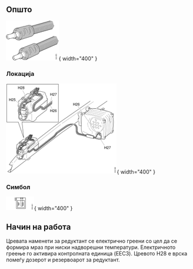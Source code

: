 ## Општо

![Image title](/images/b213621.svg){ width="400" }

### Локација

![Image title](/images/b334363.svg){ width="400" } 

### Симбол

![Image title](/images/b350481.svg){ width="400" }


## Начин на работа

Цревата наменети за редуктант се електрично греени со цел да се формира мраз при ниски надворешни температури. Електричното греење го активира контролната единица (EEC3). Цревото H28 е врска помеѓу  дозерот и резервоарот за редуктант.